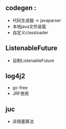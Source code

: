 ## codegen :
- 代码生成器 -> javaparser
- 本地java文件装载
- 自定义classloader

## ListenableFuture
- 自制ListenableFuture

## log4j2
- gc-free
- JRF使用

## juc
- 非阻塞算法